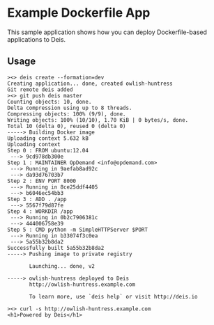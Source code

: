Example Dockerfile App
======================

This sample application shows how you can deploy Dockerfile-based
applications to Deis.

## Usage

    ><> deis create --formation=dev
    Creating application... done, created owlish-huntress
    Git remote deis added
    ><> git push deis master
    Counting objects: 10, done.
    Delta compression using up to 8 threads.
    Compressing objects: 100% (9/9), done.
    Writing objects: 100% (10/10), 1.70 KiB | 0 bytes/s, done.
    Total 10 (delta 0), reused 0 (delta 0)
    -----> Building Docker image
    Uploading context 5.632 kB
    Uploading context
    Step 0 : FROM ubuntu:12.04
     ---> 9cd978db300e
    Step 1 : MAINTAINER OpDemand <info@opdemand.com>
     ---> Running in 9aefab8ad92c
     ---> da93d76703b7
    Step 2 : ENV PORT 8000
     ---> Running in 8ce25ddf4405
     ---> b6046ec54bb3
    Step 3 : ADD . /app
     ---> 5567f79d87fe
    Step 4 : WORKDIR /app
     ---> Running in 0b2c7906381c
     ---> 444006758e39
    Step 5 : CMD python -m SimpleHTTPServer $PORT
     ---> Running in b33074f3c0ea
     ---> 5a55b32b8da2
    Successfully built 5a55b32b8da2
    -----> Pushing image to private registry
    
           Launching... done, v2
    
    -----> owlish-huntress deployed to Deis
           http://owlish-huntress.example.com
    
           To learn more, use `deis help` or visit http://deis.io
    
    ><> curl -s http://owlish-huntress.example.com
    <h1>Powered by Deis</h1>

